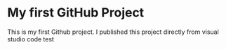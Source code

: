 # My first GitHub Project
This is my first Github project. I published this project directly from visual studio code
test